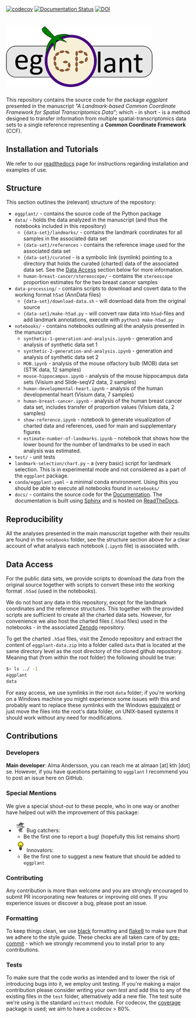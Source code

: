 [![codecov](https://codecov.io/gh/almaan/eggplant/branch/publish/graph/badge.svg?token=NFJWGVK56D)](https://codecov.io/gh/almaan/eggplant)
[![Documentation Status](https://readthedocs.org/projects/spatial-eggplant/badge/?version=latest)](https://spatial-eggplant.readthedocs.io/en/latest/?badge=latest)
[![DOI](https://zenodo.org/badge/DOI/10.5281/zenodo.5659105.svg)](https://doi.org/10.5281/zenodo.5659105)



# <img src="images/logo.png" width=400px> 

This repository contains the source code for the package *eggplant* presented in
the manuscript *"A Landmark-based Common Coordinate Framework for Spatial
Transcriptomics Data"*; which - in short - is a method designed to transfer
information from multiple spatial-transcriptomics data sets to a single
reference representing a **Common Coordinate Framework** (CCF).

##  Installation and Tutorials
We refer to our <a href="https://spatial-eggplant.readthedocs.io/en/latest/install.html">readthedocs</a> page for instructions regarding installation and examples of use.

## Structure
This section outlines the (relevant) structure of the repository:
- `eggplant/` - contains the source code of the Python package
- `data/` - holds the data analyzed in the manuscript (and thus the notebooks included in this repository)
  - `{data-set}/landmarks/` - contains the landmark coordinates for all samples in the associated data set
  - `{data-set}/references` - contains the reference image used for the associated data set
  - `{data-set}/curated` - is a symbolic link (symlink) pointing to a directory that holds the curated (charted) data of the associated data set. See the [Data Access](#data-access) section below for more information.
  - `human-breast-cancer/stereoscope/` - contains the `stereoscope` proportion estimates for the two breast cancer samples
- `data-processing/` - contains scripts to download and covert data to the working format `h5ad` (AnnData files)
  - `{data-set}/download-data.sh` - will download data from the original source
  - `{data-set}/make-h5ad.py` - will convert raw data into `h5ad`-files and add landmark annotations, execute with `python3 make-h5ad.py`
- `notebooks/` - contains notebooks outlining all the analysis presented in the manuscript
  - `synthetic-1-generation-and-analysis.ipynb` - generation and analysis of synthetic data set 1
  - `synthetic-2-generation-and-analysis.ipynb` - generation and analysis of synthetic data set 2
  - `MOB.ipynb` - analysis of the mouse olfactory bulb (MOB) data set (ST1K data, 12 samples)
  - `mouse-hippocampus.ipynb` - analysis of the mouse hippocampus data sets (Visium and Slide-seqV2 data, 2 samples)
  - `human-developmental-heart.ipynb` - analysis of the human developmental heart (Visium data, 7 samples)
  - `human-breast-cancer.ipynb` - analysis of the human breast cancer data set, includes transfer of proportion values (Visium data, 2 samples)
  - `show-reference.ipynb` - notebook to generate visualization of charted data and references, used for main and supplementary figures
  - `estimate-number-of-landmarks.ipynb` - notebook that shows how the lower bound for the number of landmarks to be used in each analysis was estimated.
- `test/` - unit tests
- `landmark-selection/chart.py` - a (very basic) script for landmark selection. This is in experimental mode and not considered as a part of the `eggplant` package.
- `conda/eggplant.yaml` - a minimal conda environment. Using this you should be able to execute all notebooks found in `notebooks/`
- `docs/`  - contains the source code for the [Documentation](https://spatial-eggplant.readthedocs.io/en/latest/). The documentation is built using [Sphinx](https://www.sphinx-doc.org/en/master/) and is hosted on [ReadTheDocs](https://readthedocs.org/).

## Reproducibility
All the analyses presented in the main manuscript together with their results are found in the `notebooks`
folder, see the structure section above for a clear account of what analysis
each notebook (`.ipynb` file) is associated with.

## Data Access
For the public data sets, we provide scripts to download the data from the
original source together with scripts to convert these into the working format
`.h5ad` (used in the notebooks). 

We do not host any data in this repository, except for the landmark coordinates
and the reference structures. This together with the provided scripts are
sufficient to create all the charted data sets. However, for convenience we also
host the charted files (`.h5ad` files) used in the notebooks - in the associated
[Zenodo](https://doi.org/10.5281/zenodo.5659093) repository.

To get the charted `.h5ad` files, visit the Zenodo repository and extract the
content of `eggplant-data.zip` into a folder called `data` that is located at
the same directory level as the root directory of the cloned github repository.
Meaning that (from within the root folder) the following should be true:

```sh
$> ls ../ -1
eggplant
data
```

For easy access, we use symlinks in the root `data` folder; if you're working on
a Windows machine you might experience some issues with this and probably want
to replace these symlinks with the Windows
[equivalent](https://www.howtogeek.com/howto/16226/complete-guide-to-symbolic-links-symlinks-on-windows-or-linux/)
or just move the files into the root's data folder, on UNIX-based systems it
should work without any need for modifications.


## Contributions
### Developers
**Main developer**: Alma Andersson, you can reach me at almaan [at] kth [dot] se. However, if you have questions pertaining to `eggplant` I recommend you to post an issue here on GitHub.
### Special Mentions
We give a special shout-out to these people, who in one way or another have helped out with the improvement of this package:<br>
- <img src="images/bugcatcher.png" width=32px>Bug catchers:
  - Be the first one to report a bug! (hopefully this list remains short)
- <img src="images/innovator.jpg" width=32px>Innovators:
  - Be the first one to suggest a new feature that should be added to `eggplant`

### Contributing
Any contribution is more than welcome and you are strongly encouraged to submit
PR incorporating new features or improving old ones. If you experience issues or
discover a bug, please post an issue.

### Formatting
To keep things clean, we use [black](https://github.com/psf/black) formatting
and [flake8](https://flake8.pycqa.org/en/latest/) to make sure that we adhere to
the style guide. These checks are all taken care of by
[pre-commit](https://pre-commit.com/) - which we strongly recommend you to
install prior to any contributions.
### Tests
To make sure that the code works as intended and to lower the risk of
introducing bugs into it, we employ unit testing. If you're making a major
contribution please consider writing your own *test* and add this to any of the
existing files in the `test` folder, alternatively add a new file. The test
suite we're using is the standard `unittest` module. For codecov, the
[coverage](https://coverage.readthedocs.io/en/6.1.1/) package is used; we aim to
have a codecov > 80%.
